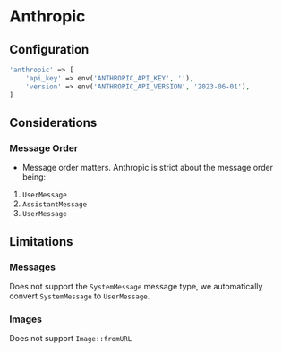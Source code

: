 # Anthropic
## Configuration

```php
'anthropic' => [
    'api_key' => env('ANTHROPIC_API_KEY', ''),
    'version' => env('ANTHROPIC_API_VERSION', '2023-06-01'),
]
```

## Considerations
### Message Order
- Message order matters. Anthropic is strict about the message order being:

1. `UserMessage`
2. `AssistantMessage`
3. `UserMessage`

## Limitations
### Messages
Does not support the `SystemMessage` message type, we automatically convert `SystemMessage` to `UserMessage`.

### Images
Does not support `Image::fromURL`
